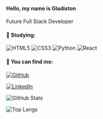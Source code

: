 #### Hello, my name is Gladiston

Future Full Stack Developer

#### 📖 Studying:
![HTML5](https://img.shields.io/badge/HTML5-E34F26?style=for-the-badge&logo=html5&logoColor=white)  ![CSS3](https://img.shields.io/badge/CSS3-1572B6?style=for-the-badge&logo=css3&logoColor=white) ![Python](https://img.shields.io/badge/python-3670A0?style=for-the-badge&logo=python&logoColor=ffdd54)  ![React](https://img.shields.io/badge/React-20232A?style=for-the-badge&logo=react&logoColor=61DAFB)


#### 🪪 You can find me:
[![GitHub](https://img.shields.io/badge/GitHub-100000?style=for-the-badge&logo=github&logoColor=white)](https://github.com/OsirisMars)

[![LinkedIn](https://img.shields.io/badge/LinkedIn-0077B5?style=for-the-badge&logo=linkedin&logoColor=white)](https://www.linkedin.com/in/gladiston-teles-552152222/)

![GitHub Stats](https://github-readme-stats.vercel.app/api?username=OsirisMars&theme=transparent&bg_color=000&border_color=30A3DC&show_icons=true&icon_color=30A3DC&title_color=E94D5F&text_color=FFF)

![Top Langs](https://github-readme-stats-git-masterrstaa-rickstaa.vercel.app/api/top-langs/?username=OsirisMars&layout=compact&bg_color=000&border_color=30A3DC&title_color=E94D5F&text_color=FFF)

